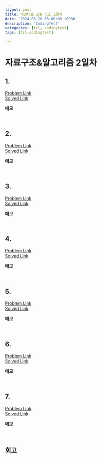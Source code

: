 ```yaml
---
layout: post
title: 내맘대로 쓰는 TIL 1일차
date: '2024-03-28 03:00:00 +0900'
description: 'CodingTest'
categories: [til, codingtest]
tags: [til,codingtest]

---
```

# 자료구조&알고리즘 2일차

## 1. 
[Problem Link](https://www.acmicpc.net/problem/) <br>
[Solved Link](https://github.com/Ooyd/)

**메모**


<br>

## 2. 
[Problem Link](https://www.acmicpc.net/problem/) <br>
[Solved Link](https://github.com/Ooyd/)

**메모**


<br>

## 3. 
[Problem Link](https://www.acmicpc.net/problem/) <br>
[Solved Link](https://github.com/Ooyd/)

**메모**


<br>

## 4. 
[Problem Link](https://www.acmicpc.net/problem/) <br>
[Solved Link](https://github.com/Ooyd/)

**메모**


<br>

## 5. 

[Problem Link](https://www.acmicpc.net/problem/) <br>
[Solved Link](https://github.com/Ooyd/)

**메모**


<br>

## 6. 

[Problem Link](https://www.acmicpc.net/problem/) <br>
[Solved Link](https://github.com/Ooyd/)

**메모**


<br>

## 7. 

[Problem Link](https://www.acmicpc.net/problem/) <br>
[Solved Link](https://github.com/Ooyd/)

**메모**


<br>

## 회고

